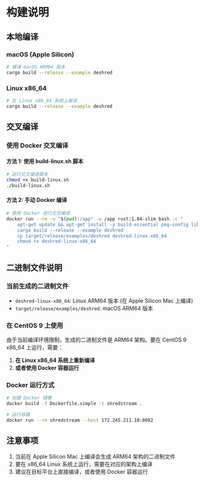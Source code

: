 # 构建说明

## 本地编译

### macOS (Apple Silicon)
```bash
# 编译 macOS ARM64 版本
cargo build --release --example deshred
```

### Linux x86_64
```bash
# 在 Linux x86_64 系统上编译
cargo build --release --example deshred
```

## 交叉编译

### 使用 Docker 交叉编译

#### 方法 1: 使用 build-linux.sh 脚本
```bash
# 运行交叉编译脚本
chmod +x build-linux.sh
./build-linux.sh
```

#### 方法 2: 手动 Docker 编译
```bash
# 使用 Docker 进行交叉编译
docker run --rm -v "$(pwd):/app" -w /app rust:1.84-slim bash -c "
    apt-get update && apt-get install -y build-essential pkg-config libssl-dev
    cargo build --release --example deshred
    cp target/release/examples/deshred deshred-linux-x86_64
    chmod +x deshred-linux-x86_64
"
```

## 二进制文件说明

### 当前生成的二进制文件
- `deshred-linux-x86_64`: Linux ARM64 版本 (在 Apple Silicon Mac 上编译)
- `target/release/examples/deshred`: macOS ARM64 版本

### 在 CentOS 9 上使用
由于当前编译环境限制，生成的二进制文件是 ARM64 架构。要在 CentOS 9 x86_64 上运行，需要：

1. **在 Linux x86_64 系统上重新编译**
2. **或者使用 Docker 容器运行**

### Docker 运行方式
```bash
# 创建 Docker 镜像
docker build -f Dockerfile.simple -t shredstream .

# 运行容器
docker run --rm shredstream --host 172.245.211.10:8002
```

## 注意事项

1. 当前在 Apple Silicon Mac 上编译会生成 ARM64 架构的二进制文件
2. 要在 x86_64 Linux 系统上运行，需要在对应的架构上编译
3. 建议在目标平台上直接编译，或者使用 Docker 容器运行 